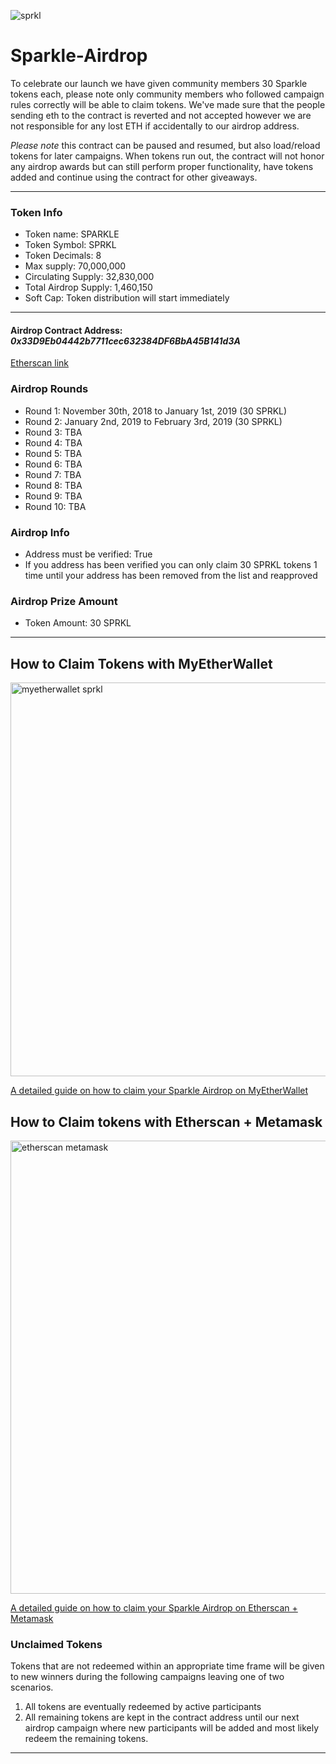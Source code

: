 
![sprkl](https://user-images.githubusercontent.com/42134382/49959610-ebeba680-fec2-11e8-83c2-b136083e5e91.png)

# Sparkle-Airdrop

To celebrate our launch we have given community members 30 Sparkle tokens each, please note only community members who followed campaign rules correctly will be able to claim tokens. We've made sure that the people sending eth to the contract is reverted and not accepted however we are not responsible for any lost ETH if accidentally to our airdrop address.

*Please note* this contract can be paused and resumed, but also load/reload tokens for later campaigns.  When tokens run out, the contract will not honor any airdrop awards but can still perform proper functionality, have tokens added and continue using the contract for other giveaways. 
 

__________________________________________________________________________________________________________________________________


### Token Info  
* Token name: SPARKLE
* Token Symbol: SPRKL
* Token Decimals: 8
* Max supply: 70,000,000
* Circulating Supply: 32,830,000
* Total Airdrop Supply: 1,460,150
* Soft Cap: Token distribution will start immediately

__________________________________________________________________________________________________________________________________

#### Airdrop Contract Address: *0x33D9Eb04442b7711cec632384DF6BbA45B141d3A*

[Etherscan link](https://etherscan.io/address/0x33d9eb04442b7711cec632384df6bba45b141d3a)



### Airdrop Rounds
* Round 1: November 30th, 2018 to January 1st, 2019 (30 SPRKL)
* Round 2: January 2nd, 2019 to February 3rd, 2019 (30 SPRKL)
* Round 3: TBA
* Round 4: TBA
* Round 5: TBA
* Round 6: TBA
* Round 7: TBA
* Round 8: TBA
* Round 9: TBA
* Round 10: TBA



### Airdrop Info 

* Address must be verified: True 
* If you address has been verified you can only claim 30 SPRKL tokens 1 time until your address has been removed from the list and reapproved 

### Airdrop Prize Amount 
* Token Amount: 30 SPRKL 

__________________________________________________________________________________________________________________________________

## How to Claim Tokens with MyEtherWallet 
<img width="630" alt="myetherwallet sprkl" src="https://user-images.githubusercontent.com/42134382/49959721-438a1200-fec3-11e8-8b54-e89f333e96c8.PNG">

[A detailed guide on how to claim your Sparkle Airdrop on MyEtherWallet](https://www.linkedin.com/pulse/detailed-guide-how-claim-your-sparkle-airdrop-jonah-glasgow/)

## How to Claim tokens with Etherscan + Metamask
<img width="725" alt="etherscan metamask" src="https://user-images.githubusercontent.com/42134382/49959867-9e236e00-fec3-11e8-85a5-afb6b13625dd.PNG">

[A detailed guide on how to claim your Sparkle Airdrop on Etherscan + Metamask](https://www.linkedin.com/pulse/detailed-guide-how-claim-your-sparkle-airdrop-using-metamask-glasgow/)



### Unclaimed Tokens 

Tokens that are not redeemed within an appropriate time frame will be given to new winners during the following campaigns leaving one of two scenarios. 
 1. All tokens are eventually redeemed by active participants 
 2. All remaining tokens are kept in the contract address until our next airdrop campaign where new participants will be added and most likely redeem the remaining tokens. 



__________________________________________________________________________________________________________________________________

